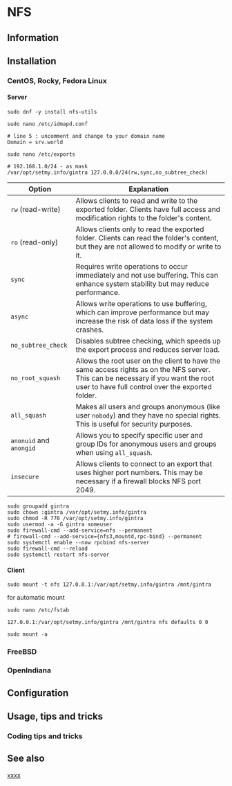 # NFS

## Information

## Installation

### CentOS, Rocky, Fedora Linux

#### Server

```shell
sudo dnf -y install nfs-utils
```

```shell
sudo nano /etc/idmapd.conf
```

    # line 5 : uncomment and change to your domain name
    Domain = srv.world

```shell
sudo nano /etc/exports
```

	# 192.168.1.0/24 - as mask
	/var/opt/setmy.info/gintra 127.0.0.0/24(rw,sync,no_subtree_check)

| Option                | Explanation                                                                                   |
|-----------------------|-----------------------------------------------------------------------------------------------|
| `rw` (read-write)     | Allows clients to read and write to the exported folder. Clients have full access and modification rights to the folder's content. |
| `ro` (read-only)      | Allows clients only to read the exported folder. Clients can read the folder's content, but they are not allowed to modify or write to it. |
| `sync`                | Requires write operations to occur immediately and not use buffering. This can enhance system stability but may reduce performance. |
| `async`               | Allows write operations to use buffering, which can improve performance but may increase the risk of data loss if the system crashes. |
| `no_subtree_check`    | Disables subtree checking, which speeds up the export process and reduces server load.      |
| `no_root_squash`      | Allows the root user on the client to have the same access rights as on the NFS server. This can be necessary if you want the root user to have full control over the exported folder. |
| `all_squash`          | Makes all users and groups anonymous (like user `nobody`) and they have no special rights. This is useful for security purposes. |
| `anonuid` and `anongid`| Allows you to specify specific user and group IDs for anonymous users and groups when using `all_squash`. |
| `insecure`            | Allows clients to connect to an export that uses higher port numbers. This may be necessary if a firewall blocks NFS port 2049. |

```shell
sudo groupadd gintra
sudo chown :gintra /var/opt/setmy.info/gintra
sudo chmod -R 770 /var/opt/setmy.info/gintra
sudo usermod -a -G gintra someuser
sudo firewall-cmd --add-service=nfs --permanent
# firewall-cmd --add-service={nfs3,mountd,rpc-bind} --permanent
sudo systemctl enable --now rpcbind nfs-server
sudo firewall-cmd --reload
sudo systemctl restart nfs-server
```

#### Client

```shell
sudo mount -t nfs 127.0.0.1:/var/opt/setmy.info/gintra /mnt/gintra
```

for automatic mount

```shell
sudo nano /etc/fstab
```

	127.0.0.1:/var/opt/setmy.info/gintra /mnt/gintra nfs defaults 0 0

```shell
sudo mount -a
```

### FreeBSD

### OpenIndiana

## Configuration

## Usage, tips and tricks

### Coding tips and tricks

## See also

[xxxx](http://yyyyy)


